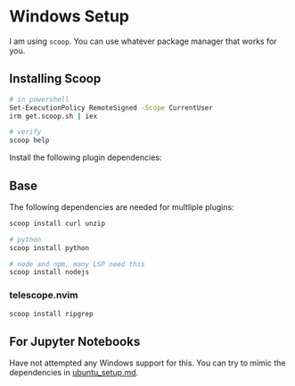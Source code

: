 # Windows Setup
I am using `scoop`. You can use whatever package manager that works for you.

## Installing Scoop
```bash
# in powershell
Set-ExecutionPolicy RemoteSigned -Scope CurrentUser
irm get.scoop.sh | iex

# verify
scoop help
```

Install the following plugin dependencies:

## Base
The following dependencies are needed for multliple plugins:
```bash
scoop install curl unzip

# python
scoop install python

# node and npm, many LSP need this
scoop install nodejs
```

### telescope.nvim
```bash
scoop install ripgrep
```

## For Jupyter Notebooks
Have not attempted any Windows support for this. You can try to mimic the dependencies in [ubuntu_setup.md](ubuntu_setup.md).
